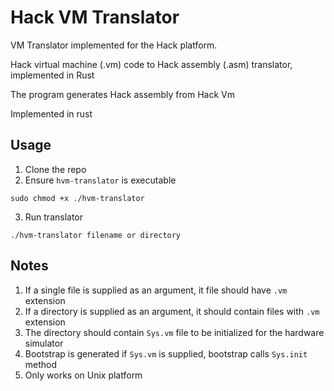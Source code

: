 # Hack VM Translator

VM Translator implemented for the Hack platform.

Hack virtual machine (.vm) code to Hack assembly (.asm) translator, implemented in Rust

The program generates Hack assembly from Hack Vm

Implemented in rust

## Usage

1. Clone the repo
2. Ensure `hvm-translator` is executable

```
sudo chmod +x ./hvm-translator
```

3. Run translator

```
./hvm-translator filename or directory
```

## Notes

1. If a single file is supplied as an argument, it file should have `.vm` extension
2. If a directory is supplied as an argument, it should contain files with `.vm` extension
3. The directory should contain `Sys.vm` file to be initialized for the hardware simulator
4. Bootstrap is generated if `Sys.vm` is supplied, bootstrap calls `Sys.init` method
5. Only works on Unix platform
